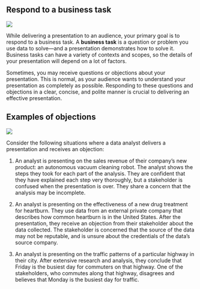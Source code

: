 
## Respond to a business task

![](https://d3c33hcgiwev3.cloudfront.net/imageAssetProxy.v1/BZoPGCbqS32aDxgm6mt9kg_bfbeb57eeb1743938a5041c2251e2ff0_line-y.png?expiry=1628985600000&hmac=MmjVrr9ZKwtRpnLUZuMWPvBRtIPOFPzENeIK8zCNxoo)

While delivering a presentation to an audience, your primary goal is to respond to a business task. A **business task** is a question or problem you use data to solve—and a presentation demonstrates how to solve it. Business tasks can have a variety of contexts and scopes, so the details of your presentation will depend on a lot of factors.

Sometimes, you may receive questions or objections about your presentation. This is normal, as your audience wants to understand your presentation as completely as possible. Responding to these questions and objections in a clear, concise, and polite manner is crucial to delivering an effective presentation.

## Examples of objections

![](https://d3c33hcgiwev3.cloudfront.net/imageAssetProxy.v1/BZoPGCbqS32aDxgm6mt9kg_bfbeb57eeb1743938a5041c2251e2ff0_line-y.png?expiry=1628985600000&hmac=MmjVrr9ZKwtRpnLUZuMWPvBRtIPOFPzENeIK8zCNxoo)

Consider the following situations where a data analyst delivers a presentation and receives an objection:

1.  An analyst is presenting on the sales revenue of their company’s new product: an autonomous vacuum cleaning robot. The analyst shows the steps they took for each part of the analysis. They are confident that they have explained each step very thoroughly, but a stakeholder is confused when the presentation is over. They share a concern that the analysis may be incomplete.

2.  An analyst is presenting on the effectiveness of a new drug treatment for heartburn. They use data from an external private company that describes how common heartburn is in the United States. After the presentation, they receive an objection from their stakeholder about the data collected. The stakeholder is concerned that the source of the data may not be reputable, and is unsure about the credentials of the data’s source company.

3.  An analyst is presenting on the traffic patterns of a particular highway in their city. After extensive research and analysis, they conclude that Friday is the busiest day for commuters on that highway. One of the stakeholders, who commutes along that highway, disagrees and believes that Monday is the busiest day for traffic.